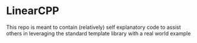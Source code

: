 # LinearCPP
This repo is meant to contain (relatively) self explanatory code to assist others in leveraging the standard template library with a real world example
